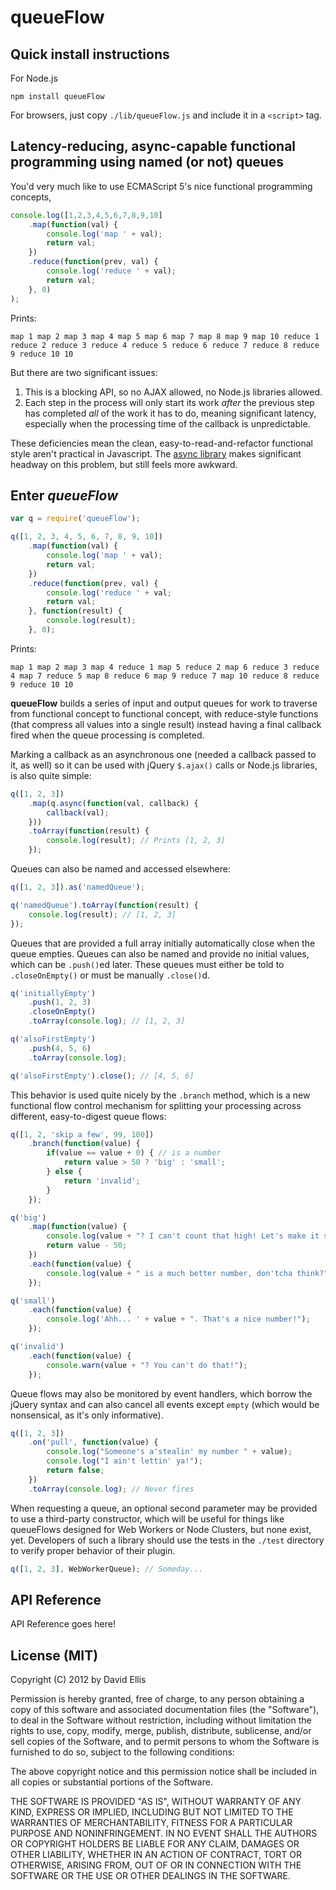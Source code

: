 # queueFlow

## Quick install instructions

For Node.js

    npm install queueFlow

For browsers, just copy ``./lib/queueFlow.js`` and include it in a ``<script>`` tag.

## Latency-reducing, async-capable functional programming using named (or not) queues

You'd very much like to use ECMAScript 5's nice functional programming concepts,

```js
console.log([1,2,3,4,5,6,7,8,9,10]
	.map(function(val) {
		console.log('map ' + val);
		return val;
	})
	.reduce(function(prev, val) {
		console.log('reduce ' + val);
		return val;
	}, 0)
);
```

Prints:

``
map 1
map 2
map 3
map 4
map 5
map 6
map 7
map 8
map 9
map 10
reduce 1
reduce 2
reduce 3
reduce 4
reduce 5
reduce 6
reduce 7
reduce 8
reduce 9
reduce 10
10
``

But there are two significant issues:

1. This is a blocking API, so no AJAX allowed, no Node.js libraries allowed.
2. Each step in the process will only start its work *after* the previous step has completed *all* of the work it has to do, meaning significant latency, especially when the processing time of the callback is unpredictable.

These deficiencies mean the clean, easy-to-read-and-refactor functional style aren't practical in Javascript. The [async library](https://github.com/caolan/async) makes significant headway on this problem, but still feels more awkward.

## Enter *queueFlow*

```js
var q = require('queueFlow');

q([1, 2, 3, 4, 5, 6, 7, 8, 9, 10])
	.map(function(val) {
		console.log('map ' + val);
		return val;
	})
	.reduce(function(prev, val) {
		console.log('reduce ' + val;
		return val;
	}, function(result) {
		console.log(result);
	}, 0);
```

Prints:

``
map 1
map 2
map 3
map 4
reduce 1
map 5
reduce 2
map 6
reduce 3
reduce 4
map 7
reduce 5
map 8
reduce 6
map 9
reduce 7
map 10
reduce 8
reduce 9
reduce 10
10
``

**queueFlow** builds a series of input and output queues for work to traverse from functional concept to functional concept, with reduce-style functions (that compress all values into a single result) instead having a final callback fired when the queue processing is completed.

Marking a callback as an asynchronous one (needed a callback passed to it, as well) so it can be used with jQuery ``$.ajax()`` calls or Node.js libraries, is also quite simple:

```js
q([1, 2, 3])
	.map(q.async(function(val, callback) {
		callback(val);
	}))
	.toArray(function(result) {
		console.log(result); // Prints [1, 2, 3]
	});
```

Queues can also be named and accessed elsewhere:

```js
q([1, 2, 3]).as('namedQueue');

q('namedQueue').toArray(function(result) {
	console.log(result); // [1, 2, 3]
});
```

Queues that are provided a full array initially automatically close when the queue empties. Queues can also be named and provide no initial values, which can be ``.push()``ed later. These queues must either be told to ``.closeOnEmpty()`` or must be manually ``.close()``d.

```js
q('initiallyEmpty')
	.push(1, 2, 3)
	.closeOnEmpty()
	.toArray(console.log); // [1, 2, 3]

q('alsoFirstEmpty')
	.push(4, 5, 6)
	.toArray(console.log);

q('alsoFirstEmpty').close(); // [4, 5, 6]
```

This behavior is used quite nicely by the ``.branch`` method, which is a new functional flow control mechanism for splitting your processing across different, easy-to-digest queue flows:

```js
q([1, 2, 'skip a few', 99, 100])
	.branch(function(value) {
		if(value == value + 0) { // is a number
			return value > 50 ? 'big' : 'small';
		} else {
			return 'invalid';
		}
	});

q('big')
	.map(function(value) {
		console.log(value + "? I can't count that high! Let's make it smaller.");
		return value - 50;
	})
	.each(function(value) {
		console.log(value + " is a much better number, don'tcha think?");
	});

q('small')
	.each(function(value) {
		console.log('Ahh... ' + value + ". That's a nice number!");
	});

q('invalid')
	.each(function(value) {
		console.warn(value + "? You can't do that!");
	});
```

Queue flows may also be monitored by event handlers, which borrow the jQuery syntax and can also cancel all events except ``empty`` (which would be nonsensical, as it's only informative).

```js
q([1, 2, 3])
	.on('pull', function(value) {
		console.log("Someone's a'stealin' my number " + value);
		console.log("I ain't lettin' ya!");
		return false;
	})
	.toArray(console.log); // Never fires
```

When requesting a queue, an optional second parameter may be provided to use a third-party constructor, which will be useful for things like queueFlows designed for Web Workers or Node Clusters, but none exist, yet. Developers of such a library should use the tests in the ``./test`` directory to verify proper behavior of their plugin.

```js
q([1, 2, 3], WebWorkerQueue); // Someday...
```

## API Reference

API Reference goes here!

## License (MIT)

Copyright (C) 2012 by David Ellis

Permission is hereby granted, free of charge, to any person obtaining a copy
of this software and associated documentation files (the "Software"), to deal
in the Software without restriction, including without limitation the rights
to use, copy, modify, merge, publish, distribute, sublicense, and/or sell
copies of the Software, and to permit persons to whom the Software is
furnished to do so, subject to the following conditions:

The above copyright notice and this permission notice shall be included in
all copies or substantial portions of the Software.

THE SOFTWARE IS PROVIDED "AS IS", WITHOUT WARRANTY OF ANY KIND, EXPRESS OR
IMPLIED, INCLUDING BUT NOT LIMITED TO THE WARRANTIES OF MERCHANTABILITY,
FITNESS FOR A PARTICULAR PURPOSE AND NONINFRINGEMENT. IN NO EVENT SHALL THE
AUTHORS OR COPYRIGHT HOLDERS BE LIABLE FOR ANY CLAIM, DAMAGES OR OTHER
LIABILITY, WHETHER IN AN ACTION OF CONTRACT, TORT OR OTHERWISE, ARISING FROM,
OUT OF OR IN CONNECTION WITH THE SOFTWARE OR THE USE OR OTHER DEALINGS IN
THE SOFTWARE.

